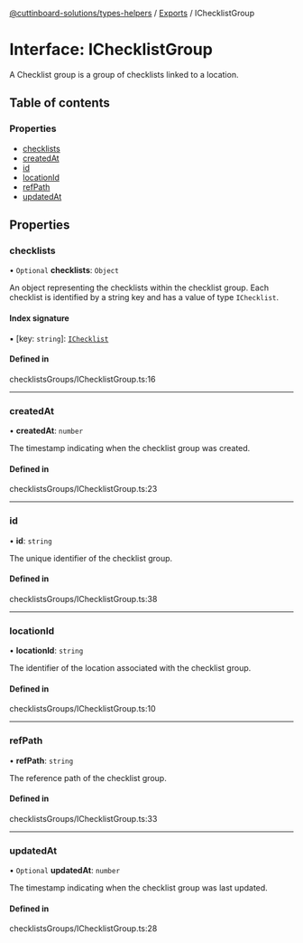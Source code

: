 [@cuttinboard-solutions/types-helpers](../README.md) / [Exports](../modules.md) / IChecklistGroup

# Interface: IChecklistGroup

A Checklist group is a group of checklists linked to a location.

## Table of contents

### Properties

- [checklists](IChecklistGroup.md#checklists)
- [createdAt](IChecklistGroup.md#createdat)
- [id](IChecklistGroup.md#id)
- [locationId](IChecklistGroup.md#locationid)
- [refPath](IChecklistGroup.md#refpath)
- [updatedAt](IChecklistGroup.md#updatedat)

## Properties

### checklists

• `Optional` **checklists**: `Object`

An object representing the checklists within the checklist group.
Each checklist is identified by a string key and has a value of type `IChecklist`.

#### Index signature

▪ [key: `string`]: [`IChecklist`](IChecklist.md)

#### Defined in

checklistsGroups/IChecklistGroup.ts:16

___

### createdAt

• **createdAt**: `number`

The timestamp indicating when the checklist group was created.

#### Defined in

checklistsGroups/IChecklistGroup.ts:23

___

### id

• **id**: `string`

The unique identifier of the checklist group.

#### Defined in

checklistsGroups/IChecklistGroup.ts:38

___

### locationId

• **locationId**: `string`

The identifier of the location associated with the checklist group.

#### Defined in

checklistsGroups/IChecklistGroup.ts:10

___

### refPath

• **refPath**: `string`

The reference path of the checklist group.

#### Defined in

checklistsGroups/IChecklistGroup.ts:33

___

### updatedAt

• `Optional` **updatedAt**: `number`

The timestamp indicating when the checklist group was last updated.

#### Defined in

checklistsGroups/IChecklistGroup.ts:28
